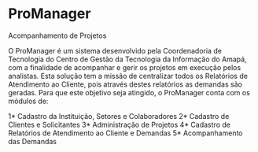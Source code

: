 ProManager
==========

Acompanhamento de Projetos

O ProManager é um sistema desenvolvido pela Coordenadoria de Tecnologia do Centro de Gestão da Tecnologia da Informação do Amapá, com a finalidade de acompanhar e gerir os projetos em execução pelos analistas.
Esta solução tem a missão de centralizar todos os Relatórios de Atendimento ao Cliente, pois através destes relatórios as demandas são geradas.
Para que este objetivo seja atingido, o ProManager conta com os módulos de:

1* Cadastro da Instituição, Setores e Colaboradores
2* Cadastro de Clientes e Solicitantes
3* Administração de Projetos
4* Cadastro de Relatórios de Atendimento ao Cliente e Demandas
5* Acompanhamento das Demandas






